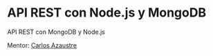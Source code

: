 # API REST con Node.js y MongoDB
API REST con MongoDB y Node.js

Mentor: [Carlos Azaustre](https://www.youtube.com/watch?v=JwZKcm3zWcA&list=PLUdlARNXMVkk7E88zOrphPyGdS50Tadlr)